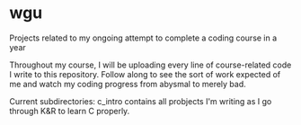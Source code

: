 # wgu
Projects related to my ongoing attempt to complete a coding course in a year

Throughout my course, I will be uploading every line of course-related code I write to this repository.
Follow along to see the sort of work expected of me and watch my coding progress from abysmal to merely bad.

Current subdirectories: c_intro contains all probjects I'm writing as I go through K&R to learn C properly.
